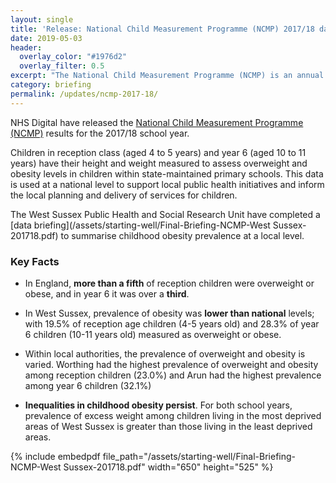 ```yaml
---
layout: single
title: 'Release: National Child Measurement Programme (NCMP) 2017/18 data briefing'
date: 2019-05-03
header: 
  overlay_color: "#1976d2"
  overlay_filter: 0.5
excerpt: "The National Child Measurement Programme (NCMP) is an annual record of the height and weight of primary school children in reception and year 6. This briefing summarises body mass index (BMI) classifications for children resident in West Sussex."
category: briefing
permalink: /updates/ncmp-2017-18/
---
```


NHS Digital have released the [National Child Measurement Programme (NCMP)](https://digital.nhs.uk/data-and-information/publications/statistical/national-child-measurement-programme/2017-18-school-year) results for the 2017/18 school year.

Children in reception class (aged 4 to 5 years) and year 6 (aged 10 to 11 years) have their height and weight measured to assess overweight and obesity levels in children within state-maintained primary schools. This data is used at a national level to support local public health initiatives and inform the local planning and delivery of services for children.

The West Sussex Public Health and Social Research Unit have completed a [data briefing](/assets/starting-well/Final-Briefing-NCMP-West Sussex-201718.pdf) to summarise childhood obesity prevalence at a local level.

### Key Facts

+ In England, **more than a fifth** of reception children were overweight or obese, and in year 6 it was over a **third**. 

+ In West Sussex, prevalence of obesity was **lower than national** levels; with 19.5% of reception age children (4-5 years old) and 28.3% of year 6 children (10-11 years old) measured as overweight or obese.

+ Within local authorities, the prevalence of overweight and obesity is varied. Worthing had the highest prevalence of overweight and obesity among reception children (23.0%) and Arun had the highest prevalence among year 6 children (32.1%)

+ **Inequalities in childhood obesity persist**. For both school years, prevalence of excess weight among children living in the most deprived areas of West Sussex is greater than those living in the least deprived areas.

{% include embedpdf file_path="/assets/starting-well/Final-Briefing-NCMP-West Sussex-201718.pdf" width="650" height="525" %}
